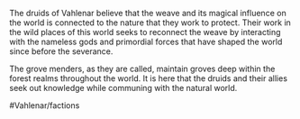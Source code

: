 The druids of Vahlenar believe that the weave and its magical influence on the world is connected to the nature that they work to protect. Their work in the wild places of this world seeks to reconnect the weave by interacting with the nameless gods and primordial forces that have shaped the world since before the severance. 

The grove menders, as they are called, maintain groves deep within the forest realms throughout the world. It is here that the druids and their allies seek out knowledge while communing with the natural world. 

#Vahlenar/factions